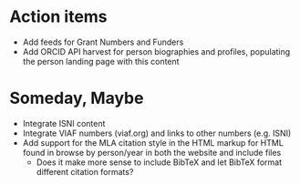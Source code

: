 
# Action items

+ Add feeds for Grant Numbers and Funders
+ Add ORCID API harvest for person biographies and profiles, populating the person landing page with this content

# Someday, Maybe

+ Integrate ISNI content
+ Integrate VIAF numbers (viaf.org) and links to other numbers (e.g. ISNI)
+ Add support for the MLA citation style in the HTML markup for HTML found in browse by person/year in both the website and include files
    + Does it make more sense to include BibTeX and let BibTeX format different citation formats?


